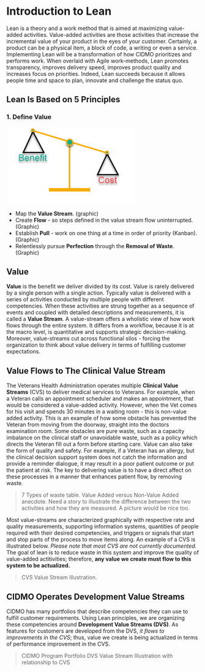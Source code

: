 # Introduction to Lean

Lean is a theory and a work method that is aimed at maximizing value-added activities. Value-added activities are those activities that increase the incremental value of your product in the eyes of your customer. Certainly, a product can be a physical item, a block of code, a writing or even a service. Implementing Lean will be a transformation of how CIDMO prioritizes and performs work. When overlaid with Agile work-methods, Lean promotes transparency, improves delivery speed, improves product quality and increases focus on priorities. Indeed, Lean succeeds because it allows people time and space to plan, innovate and challenge the status quo.

## Lean Is Based on 5 Principles

### 1. Define Value 

<img src = "https://github.com/jamesmrollins/CIDMO_LCMT/blob/gh-pages/Images/define_value_graphic.png?raw=true">

- Map the **Value Stream**. (graphic)
- Create **Flow** - so steps defined in the value stream flow uninterrupted. (Graphic)
- Establish **Pull** - work on one thing at a time in order of priority (Kanban). (Graphic)
- Relentlessly pursue **Perfection** through the **Removal of Waste**. (Graphic)

## Value 

**Value** is the benefit we deliver divided by its cost. Value is rarely delivered by a single person with a single action. Typically value is delivered with a series of activities conducted by multiple people with different competencies. When these activities are strung together as a sequence of events and coupled with detailed descriptions and measurements, it is called a **Value Stream**.  A value-stream offers a wholistic view of how work flows through the entire system. It differs from a workflow, because it is at the macro level, is quantitative and supports strategic decision-making. Moreover, value-streams cut across functional silos - forcing the organization to think about value delivery in terms of fulfilling customer expectations.

<Silo Structure Graphic>

## Value Flows to The Clinical Value Stream

The Veterans Health Administration operates multiple **Clinical Value Streams** (CVS) to deliver medical services to Veterans. For example, when a Veteran calls an appointment scheduler and makes an appointment, that would be considered a value-added activity. However, when the Vet comes for his visit and spends 30 minutes in a waiting room - this is non-value added activity. This is an example of how some obstacle has prevented the Veteran from moving from the doorway, straight into the doctors examination room. Some obstacles are pure waste, such as a capacity imbalance on the clinical staff or unavoidable waste, such as a policy which directs the Veteran fill out a form before starting care. Value can also take the form of quality and safety. For example, if a Veteran has an allergy, but the clinical decision support system does not catch the information and provide a reminder dialogue, it may result in a poor patient outcome or put the patient at risk. The key to delivering value is to have a direct affect on these processes in a manner that enhances patient flow, by removing waste.

> 7 Types of waste table.
> Value Added versus Non-Value Added anecdote. 
> Need a story to illustrate the difference between the two activities and how they are measured.
> A picture would be nice too.

Most value-streams are characterized graphically with respective rate and quality measurements, supporting information systems, quantities of people required with their desired competencies, and triggers or signals that start and stop parts of the process to move items along.  An example of a CVS is illustrated below.  _Please note that most CVS are not currently documented._ The goal of lean is to reduce waste in this system and improve the quality of value-added actitivities; therefore, **any value we create must flow to this system to be actualized.**

> CVS Value Stream Illustration.

## CIDMO Operates Development Value Streams

CIDMO has many portfolios that describe competencies they can use to fulfill customer requirements. Using Lean principles, we are organizing these competencies around **Development Value Streams (DVS)**. As features for customers are developed from the DVS, _it flows to improvements in the CVS_; thus, value we create is being actualized in terms of performance improvement in the CVS.

> CIDMO Program Portfolio
> DVS Value Stream Illustration with relationship to CVS

